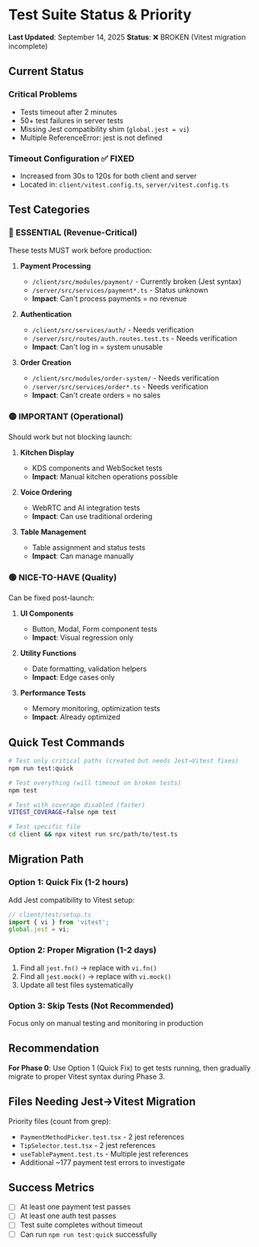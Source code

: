 # Test Suite Status & Priority

**Last Updated**: September 14, 2025
**Status**: ❌ BROKEN (Vitest migration incomplete)

## Current Status

### Critical Problems
- Tests timeout after 2 minutes
- 50+ test failures in server tests
- Missing Jest compatibility shim (`global.jest = vi`)
- Multiple ReferenceError: jest is not defined

### Timeout Configuration ✅ FIXED
- Increased from 30s to 120s for both client and server
- Located in: `client/vitest.config.ts`, `server/vitest.config.ts`

## Test Categories

### 🔴 ESSENTIAL (Revenue-Critical)
These tests MUST work before production:

1. **Payment Processing**
   - `/client/src/modules/payment/` - Currently broken (Jest syntax)
   - `/server/src/services/payment*.ts` - Status unknown
   - **Impact**: Can't process payments = no revenue

2. **Authentication**
   - `/client/src/services/auth/` - Needs verification
   - `/server/src/routes/auth.routes.test.ts` - Needs verification
   - **Impact**: Can't log in = system unusable

3. **Order Creation**
   - `/client/src/modules/order-system/` - Needs verification
   - `/server/src/services/order*.ts` - Needs verification
   - **Impact**: Can't create orders = no sales

### 🟡 IMPORTANT (Operational)
Should work but not blocking launch:

1. **Kitchen Display**
   - KDS components and WebSocket tests
   - **Impact**: Manual kitchen operations possible

2. **Voice Ordering**
   - WebRTC and AI integration tests
   - **Impact**: Can use traditional ordering

3. **Table Management**
   - Table assignment and status tests
   - **Impact**: Can manage manually

### 🟢 NICE-TO-HAVE (Quality)
Can be fixed post-launch:

1. **UI Components**
   - Button, Modal, Form component tests
   - **Impact**: Visual regression only

2. **Utility Functions**
   - Date formatting, validation helpers
   - **Impact**: Edge cases only

3. **Performance Tests**
   - Memory monitoring, optimization tests
   - **Impact**: Already optimized

## Quick Test Commands

```bash
# Test only critical paths (created but needs Jest→Vitest fixes)
npm run test:quick

# Test everything (will timeout on broken tests)
npm test

# Test with coverage disabled (faster)
VITEST_COVERAGE=false npm test

# Test specific file
cd client && npx vitest run src/path/to/test.ts
```

## Migration Path

### Option 1: Quick Fix (1-2 hours)
Add Jest compatibility to Vitest setup:
```javascript
// client/test/setup.ts
import { vi } from 'vitest';
global.jest = vi;
```

### Option 2: Proper Migration (1-2 days)
1. Find all `jest.fn()` → replace with `vi.fn()`
2. Find all `jest.mock()` → replace with `vi.mock()`
3. Update all test files systematically

### Option 3: Skip Tests (Not Recommended)
Focus only on manual testing and monitoring in production

## Recommendation

**For Phase 0**: Use Option 1 (Quick Fix) to get tests running, then gradually migrate to proper Vitest syntax during Phase 3.

## Files Needing Jest→Vitest Migration

Priority files (count from grep):
- `PaymentMethodPicker.test.tsx` - 2 jest references
- `TipSelector.test.tsx` - 2 jest references
- `useTablePayment.test.ts` - Multiple jest references
- Additional ~177 payment test errors to investigate

## Success Metrics

- [ ] At least one payment test passes
- [ ] At least one auth test passes
- [ ] Test suite completes without timeout
- [ ] Can run `npm run test:quick` successfully